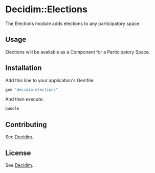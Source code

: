 # Decidim::Elections

The Elections module adds elections to any participatory space.

## Usage

Elections will be available as a Component for a Participatory Space.

## Installation

Add this line to your application's Gemfile:

```ruby
gem "decidim-elections"
```

And then execute:

```bash
bundle
```

## Contributing

See [Decidim](https://github.com/decidim/decidim).

## License

See [Decidim](https://github.com/decidim/decidim).

